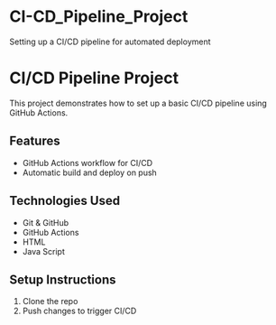 # CI-CD_Pipeline_Project
Setting up a CI/CD pipeline for automated deployment

# CI/CD Pipeline Project

This project demonstrates how to set up a basic CI/CD pipeline using GitHub Actions.

## Features
- GitHub Actions workflow for CI/CD
- Automatic build and deploy on push

## Technologies Used
- Git & GitHub
- GitHub Actions
- HTML
- Java Script 

## Setup Instructions
1. Clone the repo
2. Push changes to trigger CI/CD
